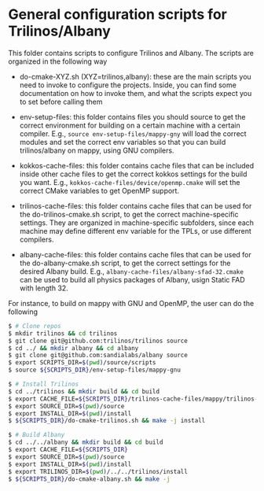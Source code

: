 # General configuration scripts for Trilinos/Albany

This folder contains scripts to configure Trilinos and Albany.
The scripts are organized in the following way

- do-cmake-XYZ.sh (XYZ=trilinos,albany): these are the main scripts
  you need to invoke to configure the projects. Inside, you can find
  some documentation on how to invoke them, and what the scripts
  expect you to set before calling them

- env-setup-files: this folder contains files you should source
  to get the correct environment for building on a certain machine
  with a certain compiler. E.g., `source env-setup-files/mappy-gny`
  will load the correct modules and set the correct env variables
  so that you can build trilinos/albany on mappy, using GNU compilers.

- kokkos-cache-files: this folder contains cache files that can be
  included inside other cache files to get the correct kokkos settings
  for the build you want. E.g., `kokkos-cache-files/device/openmp.cmake`
  will set the correct CMake variables to get OpenMP support.

- trilinos-cache-files: this folder contains cache files that can be
  used for the do-trilinos-cmake.sh script, to get the correct
  machine-specific settings. They are organized in machine-specific subfolders,
  since each machine may define different env variable for the TPLs,
  or use different compilers.

- albany-cache-files: this folder contains cache files that can be used
  for the do-albany-cmake.sh script, to get the correct settings for
  the desired Albany build. E.g., `albany-cache-files/albany-sfad-32.cmake`
  can be used to build all physics packages of Albany, usign Static FAD with
  length 32.

For instance, to build on mappy with GNU and OpenMP, the user can do the following

```bash
$ # Clone repos
$ mkdir trilinos && cd trilinos
$ git clone git@github.com:trilinos/trilinos source
$ cd ../ && mkdir albany && cd albany
$ git clone git@github.com:sandialabs/albany source
$ export SCRIPTS_DIR=$(pwd)/source/scripts
$ source ${SCRIPTS_DIR}/env-setup-files/mappy-gnu

$ # Install Trilinos
$ cd ../trilinos && mkdir build && cd build
$ export CACHE_FILE=${SCRIPTS_DIR}/trilinos-cache-files/mappy/trilinos-openmp.cmake
$ export SOURCE_DIR=$(pwd)/source
$ export INSTALL_DIR=$(pwd)/install
$ ${SCRIPTS_DIR}/do-cmake-trilinos.sh && make -j install

$ # Build Albany
$ cd ../../albany && mkdir build && cd build
$ export CACHE_FILE=${SCRIPTS_DIR}
$ export SOURCE_DIR=$(pwd)/source
$ export INSTALL_DIR=$(pwd)/install
$ export TRILINOS_DIR=$(pwd)/../../trilinos/install
$ ${SCRIPTS_DIR}/do-cmake-albany.sh && make -j
```
